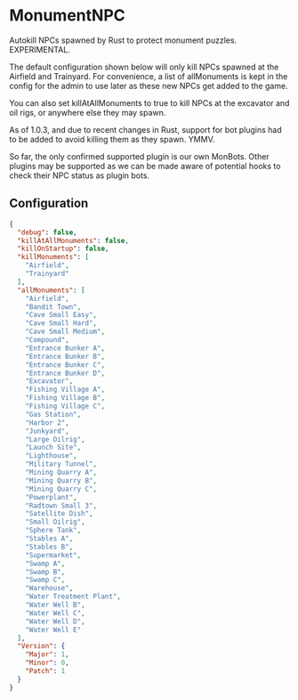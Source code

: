 # MonumentNPC
Autokill NPCs spawned by Rust to protect monument puzzles.  EXPERIMENTAL.

The default configuration shown below will only kill NPCs spawned at the Airfield and Trainyard.  For convenience, a list of allMonuments is kept in the config for the admin to use later as these new NPCs get added to the game.

You can also set killAtAllMonuments to true to kill NPCs at the excavator and oil rigs, or anywhere else they may spawn.

As of 1.0.3, and due to recent changes in Rust, support for bot plugins had to be added to avoid killing them as they spawn.  YMMV.

So far, the only confirmed supported plugin is our own MonBots.  Other plugins may be supported as we can be made aware of potential hooks to check their NPC status as plugin bots.

## Configuration
```json
{
  "debug": false,
  "killAtAllMonuments": false,
  "killOnStartup": false,
  "killMonuments": [
    "Airfield",
    "Trainyard"
  ],
  "allMonuments": [
    "Airfield",
    "Bandit Town",
    "Cave Small Easy",
    "Cave Small Hard",
    "Cave Small Medium",
    "Compound",
    "Entrance Bunker A",
    "Entrance Bunker B",
    "Entrance Bunker C",
    "Entrance Bunker D",
    "Excavator",
    "Fishing Village A",
    "Fishing Village B",
    "Fishing Village C",
    "Gas Station",
    "Harbor 2",
    "Junkyard",
    "Large Oilrig",
    "Launch Site",
    "Lighthouse",
    "Military Tunnel",
    "Mining Quarry A",
    "Mining Quarry B",
    "Mining Quarry C",
    "Powerplant",
    "Radtown Small 3",
    "Satellite Dish",
    "Small Oilrig",
    "Sphere Tank",
    "Stables A",
    "Stables B",
    "Supermarket",
    "Swamp A",
    "Swamp B",
    "Swamp C",
    "Warehouse",
    "Water Treatment Plant",
    "Water Well B",
    "Water Well C",
    "Water Well D",
    "Water Well E"
  ],
  "Version": {
    "Major": 1,
    "Minor": 0,
    "Patch": 1
  }
}
```
